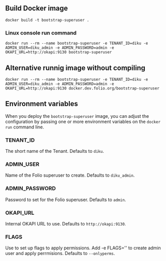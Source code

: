 ## Build Docker image

`docker build -t bootstrap-superuser .`

### Linux console run command

`docker run --rm --name bootstrap-superuser -e TENANT_ID=diku -e ADMIN_USER=diku_admin -e ADMIN_PASSWORD=admin -e OKAPI_URL=http://okapi:9130 bootstrap-superuser`

## Alternative runnig image without compiling

`docker run --rm --name bootstrap-superuser -e TENANT_ID=diku -e ADMIN_USER=diku_admin -e ADMIN_PASSWORD=admin -e OKAPI_URL=http://okapi:9130 docker.dev.folio.org/bootstrap-superuser`

## Environment variables

When you deploy the `bootstrap-superuser` image, you can adjust the configuration by passing one or more environment variables on the `docker run` command line.

### TENANT_ID

The short name of the Tenant. Defaults to `diku`.

### ADMIN_USER

Name of the Folio superuser to create. Defaults to `diku_admin`.

### ADMIN_PASSWORD

Password to set for the Folio superuser. Defaults to `admin`.

### OKAPI_URL

Internal OKAPI URL to use. Defaults to `http://okapi:9130`.

### FLAGS

Use to set up flags to apply permissions. Add -e FLAGS='' to create admin user and apply perrmisions. Defaults to `--onlyperms`.
